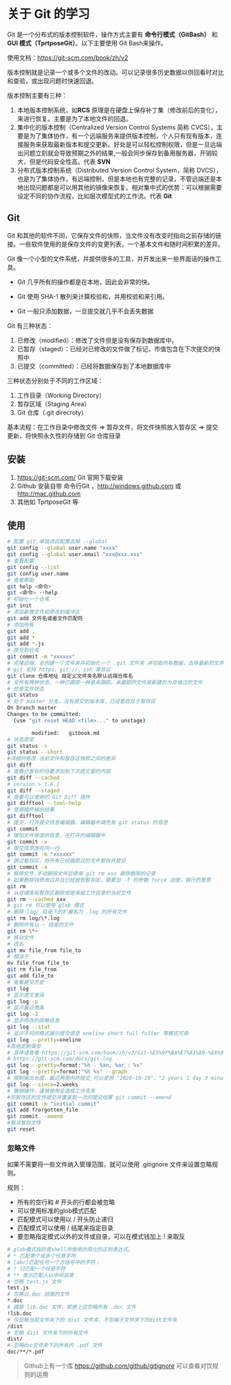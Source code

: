 # 关于 Git 的学习

Git 是一个分布式的版本控制软件，操作方式主要有 **命令行模式（GitBash）** 和**GUI 模式（TprtposeGit）**。以下主要使用 Git Bash来操作。

使用文档：https://git-scm.com/book/zh/v2

版本控制就是记录一个或多个文件的改动。可以记录很多历史数据以供回看时对比和查验，或出现问题时快速回退。

版本控制主要有三种：

1. 本地版本控制系统，如**RCS** 原理是在硬盘上保存补丁集（修改前后的变化），来进行恢复。主要是为了本地文件的回退。
2. 集中化的版本控制（Centralized Version Control Systems 简称 CVCS），主要是为了集体协作，有一个远端服务来提供版本控制，个人只有现有版本，连接服务来获取最新版本和提交更新。好处是可以轻松控制权限，但是一旦远端出问题立刻就会导致预期之外的结果,一般会同步保存到备用服务器，开销较大，但是代码安全性高。代表 **SVN**
3. 分布式版本控制系统（Distributed Version Control System，简称 DVCS），也是为了集体协作，有远端控制，但是本地也有完整的记录，不管远端还是本地出现问题都是可以用其他的镜像来恢复。相对集中式的优势：可以根据需要设定不同的协作流程，比如层次模型式的工作流。代表 **Git**

## Git

Git 和其他的软件不同，它保存文件的快照，当文件没有改变时指向之前存储的链接。一些软件使用的是保存文件的变更列表，一个基本文件和随时间积累的差异。

Git 像一个小型的文件系统，并提供很多的工具，并开发出来一些界面话的操作工具。

- Git 几乎所有的操作都是在本地，因此会非常的快。

- Git 使用 SHA-1 散列来计算校验和，并用校验和来引用。

- Git 一般只添加数据，一旦提交就几乎不会丢失数据

Git 有三种状态：

1. 已修改（modified）：修改了文件但是没有保存到数据库中。
2. 已暂存（staged）：已经对已修改的文件做了标记，市值包含在下次提交的快照中
3. 已提交（committed）：已经将数据保存到了本地数据库中

三种状态分别处于不同的工作区域：

1. 工作目录（Working Directory）
2. 暂存区域（Staging Area）
3. Git 仓库（.git direcroty）

基本流程：在工作目录中修改文件 => 暂存文件，将文件快照放入暂存区 => 提交更新，将快照永久性的存储到 Git 仓库目录

## 安装

1. https://git-scm.com/ Git 官网下载安装
2. Github 安装自带 命令行Git ，http://windows.github.com 或 http://mac.github.com
3. 其他如 TprtposeGit 等

## 使用

```sh
# 配置 git,单独项目配置去掉 --global
git config --global user.name "xxxx"
git config --global user.email "xxx@xxx.xxx"
# 查看配置
git config --list
git config user.name
# 查看帮助
git help <命令>
git <命令> --help
# 初始化一个仓库
git init
# 添加新增文件和修改到缓冲区
git add 文件名或者文件匹配符
# 添加所有
git add . 
git add *
git add *.js
# 提交到仓库
git commit -m "xxxxxx"
# 克隆远端，会创建一个文件夹并初始化一个 .git 文件夹 并拉取所有数据，去除最新的文件
# git 支持 https、git://、ssh 等协议
git clone 仓库地址 自定义文件夹名默认远端仓库名
# 文件有两种状态，一种已跟踪一种是未跟踪。未跟踪的文件是新建的为存储过的文件
# 检查文件状态
git status
# 处于 master 分支，没有提交到版本库，已经暂存处于暂存区
On branch master
Changes to be committed:
  (use "git reset HEAD <file>..." to unstage)

        modified:   gitbook.md
# 状态简览
git status -s 
git status --short 
#详细的修改 当前文件和暂存区快照之间的差异
git diff
# 查看已暂存的将要添加到下次提交里的内容
git diff --cached
# version > 1.6.1
git diff --staged
# 查看可以使用的 Git Diff 插件
git difftool --tool-help
# 使用插件输出结果
git difftool
# 提交，打开提交信息编辑器，编辑器中填充有 git status 的信息
git commit
# 增加文件修改的信息，在打开的编辑器中
git commit -v
# 提交信息放在同一行
git commit -m "xxxxxx"
# 跳过暂存区，将所有已经跟踪过的文件暂存并提交
git commit -a
# 移除文件,手动删除文件后使用 git rm xxx 删除删除的记录
# 如果删除钱修改过并且已经放到暂存区，需要加 -f 的参数 force 迫使，强行的意思
git rm
# 从存储库和暂存区删除但是保留工作目录的当前文件
git rm --cached xxx
# git rm 可以使用 glob 模式
# 删除 log/ 目录下的扩展名为 .log 的所有文件
git rm log/\*.log
# 删除所有以 ~ 结尾的文件
git rm \*~
# 移动文件
# 改名
git mv file_from file_to
# 相当于
mv file_from file_to
git rm file_from
git add file_to
# 查看提交历史
git log
# 显示提交差异
git log -p
# 显示最近两条
git log -2
# 显示修改的简略信息
git log --stat
# 显示不同的格式展示提交信息 oneline short full fuller 等模式可用
git log --pretty=oneline
#其他定制类型
# 具体请查看 https://git-scm.com/book/zh/v2/Git-%E5%9F%BA%E7%A1%80-%E6%9F%A5%E7%9C%8B%E6%8F%90%E4%BA%A4%E5%8E%86%E5%8F%B2#log_options
# https://git-scm.com/docs/git-log
git log --pretty=format:"%h - %an, %ar : %s"
git log --pretty=format:"%h %s" --graph
# 限制输出长度，最近两周内的提交,可以使用 "2020-10-19"、"2 years 1 day 3 minutes ago"
git log --since=2.weeks
# 撤销操作，谨慎使用会造成工作丢失
#将暂存区的文件提交并覆盖前一次的提交结果 git commit --amend
git commit -m "initial commit"
git add frorgotten_file 
git commit --amend 
#取消暂存文件
git reset
```

### 忽略文件

如果不需要将一些文件纳入管理范围，就可以使用 .gitignore 文件来设置忽略规则。

规则：

- 所有的空行和 # 开头的行都会被忽略
- 可以使用标准的glob模式匹配
- 匹配模式可以使用以 / 开头防止递归
- 匹配模式可以使用 / 结尾来指定目录
- 要忽略指定模式以外的文件或目录，可以在模式钱加上 ! 来取反

```sh
# glob模式指的是shell所使用的简化的正则表达式。
# * 匹配零个或多个任意字符 
# [abc]匹配任何一个方括号中的字符；
# ? 只匹配一个任意字符
# ** 表示匹配人以中间目录
# 忽略 test.js 文件
test.js
# 忽略以.doc 结尾的文件
*.doc
# 跟踪 lib.doc 文件，即使上边忽略所有 .doc 文件
!lib.doc
# 仅忽略当前文件夹下的 dist 文件夹，不忽略子文件夹下的dist文件夹
/dist
# 忽略 dist 文件夹下的所有文件
dist/
# 忽略doc文件夹下的所有的 .pdf 文件
doc/**/*.pdf
```

> Github上有一个库 https://github.com/github/gitignore 可以查看对饮规则的运用



